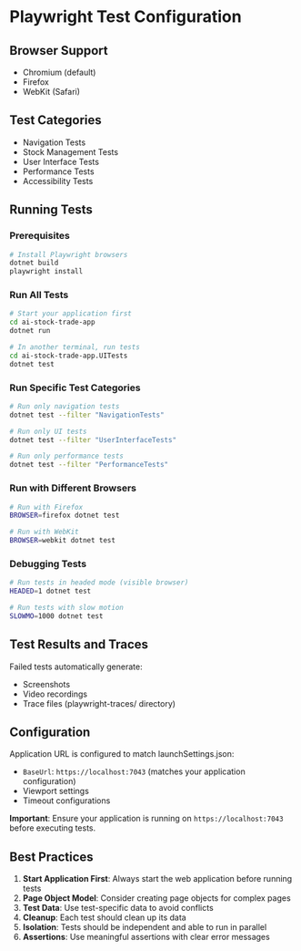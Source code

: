 # Playwright Test Configuration

## Browser Support
- Chromium (default)
- Firefox
- WebKit (Safari)

## Test Categories
- Navigation Tests
- Stock Management Tests  
- User Interface Tests
- Performance Tests
- Accessibility Tests

## Running Tests

### Prerequisites
```bash
# Install Playwright browsers
dotnet build
playwright install
```

### Run All Tests
```bash
# Start your application first
cd ai-stock-trade-app
dotnet run

# In another terminal, run tests
cd ai-stock-trade-app.UITests
dotnet test
```

### Run Specific Test Categories
```bash
# Run only navigation tests
dotnet test --filter "NavigationTests"

# Run only UI tests
dotnet test --filter "UserInterfaceTests"

# Run only performance tests
dotnet test --filter "PerformanceTests"
```

### Run with Different Browsers
```bash
# Run with Firefox
BROWSER=firefox dotnet test

# Run with WebKit
BROWSER=webkit dotnet test
```

### Debugging Tests
```bash
# Run tests in headed mode (visible browser)
HEADED=1 dotnet test

# Run tests with slow motion
SLOWMO=1000 dotnet test
```

## Test Results and Traces

Failed tests automatically generate:
- Screenshots
- Video recordings  
- Trace files (playwright-traces/ directory)

## Configuration

Application URL is configured to match launchSettings.json:
- `BaseUrl`: `https://localhost:7043` (matches your application configuration)
- Viewport settings
- Timeout configurations

**Important**: Ensure your application is running on `https://localhost:7043` before executing tests.

## Best Practices

1. **Start Application First**: Always start the web application before running tests
2. **Page Object Model**: Consider creating page objects for complex pages
3. **Test Data**: Use test-specific data to avoid conflicts
4. **Cleanup**: Each test should clean up its data
5. **Isolation**: Tests should be independent and able to run in parallel
6. **Assertions**: Use meaningful assertions with clear error messages
